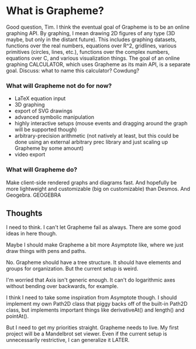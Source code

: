 # What is Grapheme?

Good question, Tim. I think the eventual goal of Grapheme is to be an online graphing API. By graphing, I mean drawing 2D figures of any type (3D maybe, but only in the distant future). This includes graphing datasets, functions over the real numbers, equations over R^2, gridlines, various primitives (circles, lines, etc.), functions over the complex numbers, equations over C, and various visualization things. The goal of an online graphing CALCULATOR, which uses Grapheme as its main API, is a separate goal. Discuss: what to name this calculator? Cowdung?

### What will Grapheme not do for now?

* LaTeX equation input
* 3D graphing
* export of SVG drawings
* advanced symbolic manipulation
* highly interactive setups (mouse events and dragging around the graph will be supported though)
* arbitrary-precision arithmetic (not natively at least, but this could be done using an external arbitrary prec library and just scaling up Grapheme by some amount)
* video export

### What will Grapheme do?

Make client-side rendered graphs and diagrams fast. And hopefully be more lightweight and customizable (big on customizable) than Desmos. And Geogebra. GEOGEBRA


## Thoughts

I need to think. I can't let Grapheme fail as always. There are some good ideas in here though.

Maybe I should make Grapheme a bit more Asymptote like, where we just draw things with pens and paths.

No. Grapheme should have a tree structure. It should have elements and groups for organization. But the current setup is weird.

I'm worried that Axis isn't generic enough. It can't do logarithmic axes without bending over backwards, for example.

I think I need to take some inspiration from Asymptote though. I should implement my own Path2D class that piggy backs off of the built-in Path2D class, but implements important things like derivativeAt() and length() and pointAt().

But I need to get my priorities straight. Grapheme needs to live. My first project will be a Mandelbrot set viewer. Even if the current setup is unnecessarily restrictive, I can generalize it LATER.

